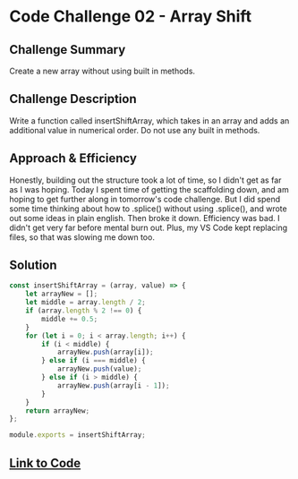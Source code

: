 # Code Challenge 02 - Array Shift

## Challenge Summary

Create a new array without using built in methods.

## Challenge Description

Write a function called insertShiftArray, which takes in an array and adds an additional value in numerical order. Do not use any built in methods.

## Approach & Efficiency

Honestly, building out the structure took a lot of time, so I didn't get as far as I was hoping. Today I spent time of getting the scaffolding down, and am hoping to get further along in tomorrow's code challenge. But I did spend some time thinking about how to .splice() without using .splice(), and wrote out some ideas in plain english. Then broke it down. 
Efficiency was bad. I didn't get very far before mental burn out. Plus, my VS Code kept replacing files, so that was slowing me down too.

## Solution
```javascript
const insertShiftArray = (array, value) => {
    let arrayNew = [];
    let middle = array.length / 2;
    if (array.length % 2 !== 0) {
        middle += 0.5;
    }
    for (let i = 0; i < array.length; i++) {
        if (i < middle) {
            arrayNew.push(array[i]);
        } else if (i === middle) {
            arrayNew.push(value);
        } else if (i > middle) {
            arrayNew.push(array[i - 1]);
        }
    }
    return arrayNew;
};

module.exports = insertShiftArray;
```

## [Link to Code](challenges401/arrayShift/arrayShift/arrayShift.js)